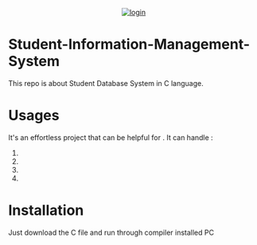 <p align="center"> <a href="https://ibb.co/N2cBvfG"><img src="https://i.ibb.co/v40nFfM/login.png" alt="login" border="0"></a>   </p> 

# Student-Information-Management-System
This repo is about Student Database System in C language.  
# Usages
It's an effortless project that can be helpful for . It can handle :

1. 
2.  
3.  
4.  


# Installation

Just download the C file and run through compiler installed PC 

